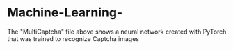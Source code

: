 # Machine-Learning-

The "MultiCaptcha" file above shows a neural network created with PyTorch that was trained to recognize Captcha images
